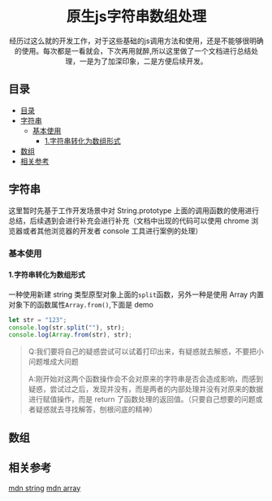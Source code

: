<div align="center">
  <h1>原生js字符串数组处理</h1>
  <p>经历过这么就的开发工作，对于这些基础的js调用方法和使用，还是不能够很明确的使用。每次都是一看就会，下次再用就醉,所以这里做了一个文档进行总结处理，一是为了加深印象，二是方便后续开发。</p>
</div>

## 目录

- [目录](#目录)
- [字符串](#字符串)
  - [基本使用](#基本使用)
    - [1.字符串转化为数组形式](#1字符串转化为数组形式)
- [数组](#数组)
- [相关参考](#相关参考)

## 字符串

这里暂时先基于工作开发场景中对 String.prototype 上面的调用函数的使用进行总结，后续遇到会进行补充会进行补充（文档中出现的代码可以使用 chrome 浏览器或者其他浏览器的开发者 console 工具进行案例的处理）

### 基本使用

#### 1.字符串转化为数组形式

一种使用新建 string 类型原型对象上面的`split`函数，另外一种是使用 Array 内置对象下的函数属性`Array.from()`,下面是 demo

```js
let str = "123";
console.log(str.split(""), str);
console.log(Array.from(str), str);
```

> Q:我们要将自己的疑惑尝试可以试着打印出来，有疑惑就去解惑，不要把小问题堆成大问题
>
> A:刚开始对这两个函数操作会不会对原来的字符串是否会造成影响，而感到疑惑，尝试过之后，发现并没有，而是两者的内部处理并没有对原来的数据进行赋值操作，而是 return 了函数处理的返回值。（只要自己想要的问题或者疑惑就去寻找解答，刨根问底的精神）

## 数组

## 相关参考

[mdn string](https://developer.mozilla.org/zh-CN/docs/Web/JavaScript/Reference/Global_Objects/String)
[mdn array](https://developer.mozilla.org/zh-CN/docs/Web/JavaScript/Reference/Global_Objects/Array)
